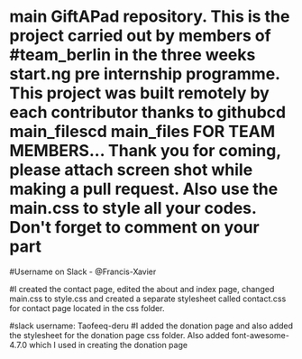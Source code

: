 # main GiftAPad repository. This is the project carried out by members of #team_berlin in the three weeks start.ng pre internship programme. This project was built remotely by each contributor thanks to githubcd main_filescd main_files FOR TEAM MEMBERS... Thank you for coming, please attach screen shot while making a pull request. Also use the main.css to style all your codes. Don't forget to comment on your part

#Username on Slack - @Francis-Xavier

#I created the contact page, edited the about and index page, changed main.css to style.css and created a separate stylesheet called contact.css for contact page located in the css folder.

#slack username: Taofeeq-deru
#I added the donation page and also added the stylesheet for the donation page css folder. Also added font-awesome-4.7.0 which I used in creating the donation page
